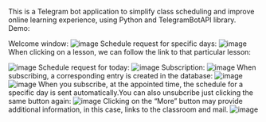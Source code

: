 This is a Telegram bot application to simplify class scheduling and improve online learning experience, using Python and TelegramBotAPI library.
Demo:

Welcome window:
![image](https://user-images.githubusercontent.com/96882434/224506831-1ff125ca-6fe8-4191-8f31-befe6cbf5294.png)
Schedule request for specific days:
![image](https://user-images.githubusercontent.com/96882434/224506847-f7b7a0fc-2a53-4150-85c8-7a4146ab269d.png)
When clicking on a lesson, we can follow the link to that particular lesson:

![image](https://user-images.githubusercontent.com/96882434/224506886-dc008b5a-ba3d-410e-85fd-02b143edf03c.png)
Schedule request for today:
![image](https://user-images.githubusercontent.com/96882434/224506921-6236d55b-401c-4803-ba02-fe90d6b95926.png)
Subscription:
![image](https://user-images.githubusercontent.com/96882434/224506933-b1c13f0b-03db-4f5c-8faa-669709231b72.png)
When subscribing, a corresponding entry is created in the database:
![image](https://user-images.githubusercontent.com/96882434/224506946-0c283a87-a7f7-4726-88e1-9a27052fa9dd.png)
![image](https://user-images.githubusercontent.com/96882434/224506950-b066e819-394f-4aa4-8b7a-12a91164b723.png)
When you subscribe, at the appointed time, the schedule for a specific day is sent automatically.You can also unsubcribe just clicking the same button again:
![image](https://user-images.githubusercontent.com/96882434/224507058-9143a746-e803-41af-8876-766749827a59.png)
Clicking on the “More” button may provide additional information, in this case, links to the classroom and mail.
![image](https://user-images.githubusercontent.com/96882434/224507073-db414b6f-ef47-4d85-9f19-3101eae316f0.png)

